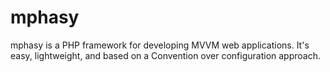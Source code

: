 mphasy
======

mphasy is a PHP framework for developing MVVM web applications. It's easy, lightweight, and based on a Convention over configuration approach.
